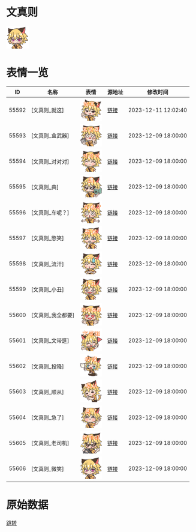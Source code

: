 # 文真则

<img src="./cover.png" height="60" alt="cover" />

# 表情一览

|ID|名称|表情|源地址|修改时间|
|----|----|----|----|----|
|55592|[文真则_就这]|<img src="./pic/055592_%5B文真则_就这%5D.png" height="60" alt="就这"/>|[链接](https://i0.hdslb.com/bfs/garb/42f719d8e807583165fa7f575cd184eab95303e6.png)|2023-12-11 12:02:40|
|55593|[文真则_盒武器]|<img src="./pic/055593_%5B文真则_盒武器%5D.png" height="60" alt="盒武器"/>|[链接](https://i0.hdslb.com/bfs/garb/a91f9ff031f2764f251368ae04838ae68ef3cf68.png)|2023-12-09 18:00:00|
|55594|[文真则_对对对]|<img src="./pic/055594_%5B文真则_对对对%5D.png" height="60" alt="对对对"/>|[链接](https://i0.hdslb.com/bfs/garb/7e9eca2a6eb36f38292a1da261e27bbb50af041a.png)|2023-12-09 18:00:00|
|55595|[文真则_典]|<img src="./pic/055595_%5B文真则_典%5D.png" height="60" alt="典"/>|[链接](https://i0.hdslb.com/bfs/garb/c4e6fb3899c0e02bfb4f3577ce4ba07f73f54016.png)|2023-12-09 18:00:00|
|55596|[文真则_车呢？]|<img src="./pic/055596_%5B文真则_车呢？%5D.png" height="60" alt="车呢？"/>|[链接](https://i0.hdslb.com/bfs/garb/2047754fa229f6026d5ae88d31abc70471bb8cf0.png)|2023-12-09 18:00:00|
|55597|[文真则_憋笑]|<img src="./pic/055597_%5B文真则_憋笑%5D.png" height="60" alt="憋笑"/>|[链接](https://i0.hdslb.com/bfs/garb/5aa1b5893418e91c3181003441d0646ea0f3e22b.png)|2023-12-09 18:00:00|
|55598|[文真则_流汗]|<img src="./pic/055598_%5B文真则_流汗%5D.png" height="60" alt="流汗"/>|[链接](https://i0.hdslb.com/bfs/garb/62f114c0520a228749c6a788403be8b6259bc6f7.png)|2023-12-09 18:00:00|
|55599|[文真则_小丑]|<img src="./pic/055599_%5B文真则_小丑%5D.png" height="60" alt="小丑"/>|[链接](https://i0.hdslb.com/bfs/garb/f35eb0b039611003a66e360cd01e2807fa19950c.png)|2023-12-09 18:00:00|
|55600|[文真则_我全都要]|<img src="./pic/055600_%5B文真则_我全都要%5D.png" height="60" alt="我全都要"/>|[链接](https://i0.hdslb.com/bfs/garb/9cdc59b816f48d9d2ccb68670f68f7c54e6681f3.png)|2023-12-09 18:00:00|
|55601|[文真则_文带逛]|<img src="./pic/055601_%5B文真则_文带逛%5D.png" height="60" alt="文带逛"/>|[链接](https://i0.hdslb.com/bfs/garb/817a03880f4e8003a16b072ea9bfd79ce570d67a.png)|2023-12-09 18:00:00|
|55602|[文真则_投降]|<img src="./pic/055602_%5B文真则_投降%5D.png" height="60" alt="投降"/>|[链接](https://i0.hdslb.com/bfs/garb/9af15524894e88cb77518679148c2ae81e3072d4.png)|2023-12-09 18:00:00|
|55603|[文真则_顺从]|<img src="./pic/055603_%5B文真则_顺从%5D.png" height="60" alt="顺从"/>|[链接](https://i0.hdslb.com/bfs/garb/d5b26376b2e3623ab8f6228667abb5ec16c498e4.png)|2023-12-09 18:00:00|
|55604|[文真则_急了]|<img src="./pic/055604_%5B文真则_急了%5D.png" height="60" alt="急了"/>|[链接](https://i0.hdslb.com/bfs/garb/7b0534e617dfb56b645a295d474edfb7a80d118e.png)|2023-12-09 18:00:00|
|55605|[文真则_老司机]|<img src="./pic/055605_%5B文真则_老司机%5D.png" height="60" alt="老司机"/>|[链接](https://i0.hdslb.com/bfs/garb/f55a4ef1a7b2b4a26689b21d778fa8186fb81e99.png)|2023-12-09 18:00:00|
|55606|[文真则_微笑]|<img src="./pic/055606_%5B文真则_微笑%5D.png" height="60" alt="微笑"/>|[链接](https://i0.hdslb.com/bfs/garb/6a2c730dd53ab63cbcb7f36540f826b8c4b6c7d5.png)|2023-12-09 18:00:00|

# 原始数据

[跳转](./raw.json)

